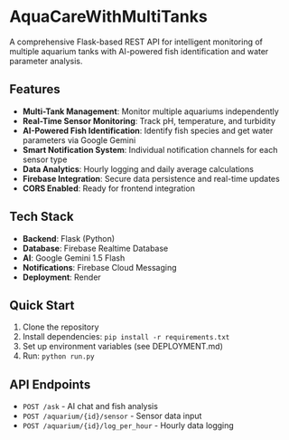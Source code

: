 #  AquaCareWithMultiTanks

A comprehensive Flask-based REST API for intelligent monitoring of multiple aquarium tanks with AI-powered fish identification and water parameter analysis.

## Features

- **Multi-Tank Management**: Monitor multiple aquariums independently
- **Real-Time Sensor Monitoring**: Track pH, temperature, and turbidity
- **AI-Powered Fish Identification**: Identify fish species and get water parameters via Google Gemini
- **Smart Notification System**: Individual notification channels for each sensor type
- **Data Analytics**: Hourly logging and daily average calculations
- **Firebase Integration**: Secure data persistence and real-time updates
- **CORS Enabled**: Ready for frontend integration

## Tech Stack

- **Backend**: Flask (Python)
- **Database**: Firebase Realtime Database
- **AI**: Google Gemini 1.5 Flash
- **Notifications**: Firebase Cloud Messaging
- **Deployment**: Render

## Quick Start

1. Clone the repository
2. Install dependencies: `pip install -r requirements.txt`
3. Set up environment variables (see DEPLOYMENT.md)
4. Run: `python run.py`

##  API Endpoints

- `POST /ask` - AI chat and fish analysis
- `POST /aquarium/{id}/sensor` - Sensor data input
- `POST /aquarium/{id}/log_per_hour` - Hourly data logging




